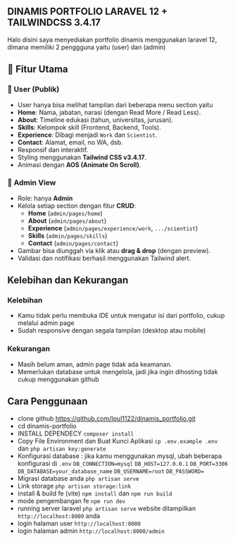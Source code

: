## DINAMIS PORTFOLIO LARAVEL 12 + TAILWINDCSS 3.4.17

Halo disini saya menyediakan portfolio dinamis menggunakan laravel 12, dimana memiliki 2 penggguna yaitu (user) dan (admin)

## 🚀 Fitur Utama
### 👤 User (Publik)
- User hanya bisa melihat tampilan dari beberapa menu section yaitu
- **Home**: Nama, jabatan, narasi (dengan Read More / Read Less).
- **About**: Timeline edukasi (tahun, universitas, jurusan).
- **Skills**: Kelompok skill (Frontend, Backend, Tools).
- **Experience**: Dibagi menjadi `Work` dan `Scientist`.
- **Contact**: Alamat, email, no WA, dsb.
- Responsif dan interaktif.
- Styling menggunakan **Tailwind CSS v3.4.17**.
- Animasi dengan **AOS (Animate On Scroll)**.

### 🔐 Admin View
- Role: hanya **Admin**
- Kelola setiap section dengan fitur **CRUD**:
  - **Home** (`admin/pages/home`)
  - **About** (`admin/pages/about`)
  - **Experience** (`admin/pages/experience/work`, `.../scientist`)
  - **Skills** (`admin/pages/skills`)
  - **Contact** (`admin/pages/contact`)
- Gambar bisa diunggah via klik atau **drag & drop** (dengan preview).
- Validasi dan notifikasi berhasil menggunakan Tailwind alert.

## Kelebihan dan Kekurangan
### Kelebihan 
- Kamu tidak perlu membuka IDE untuk mengatur isi dari portfolio, cukup melalui admin page
- Sudah responsive dengan segala tampilan (desktop atau mobile)
### Kekurangan
- Masih belum aman, admin page tidak ada keamanan.
- Memerlukan database untuk mengelola, jadi jika ingin dihosting tidak cukup menggunakan github


## Cara Penggunaan
- clone github https://github.com/Ipul1122/dinamis_portfolio.git
- cd dinamis-portfolio
- INSTALL DEPENDECY `composer install`
- Copy File Environment dan Buat Kunci Aplikasi `cp .env.example .env` dan `php artisan key:generate`
- Konfigurasi database : jika kamu menggunakan mysql, ubah beberapa konfigurasi di `.env`
`DB_CONNECTION=mysql`
`DB_HOST=127.0.0.1`
`DB_PORT=3306`
`DB_DATABASE=your_database_name`
`DB_USERNAME=root`
`DB_PASSWORD=`
- Migrasi database anda `php artisan serve`
- Link storage `php artisan storage:link`
- install & build fe (vite) `npm install` dan `npm run build`
- mode pengembangan fe `npm run dev`
- running server laravel `php artisan serve` website ditampilkan `http://localhost:8000` anda
- login halaman user `http://localhost:8000`
- login halaman admin `http://localhost:8000/admin`